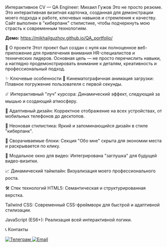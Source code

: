 Интерактивное CV — QA Engineer: Михаил Гужов
Это не просто резюме. Это интерактивная визитная карточка, созданная для демонстрации моего подхода к работе, ключевых навыков и стремления к качеству. Сайт выполнен в "киберпанк" стилистике, чтобы подчеркнуть мою страсть к современным технологиям.

**Демо:** https://mikhailguzhov.github.io/QA_portfolio/

🚀 О проекте
Этот проект был создан с нуля как полноценное веб-приложение для привлечения внимания HR-специалистов и технических лидеров. Основная цель — не просто перечислить навыки, а наглядно продемонстрировать внимание к деталям, креативность и профессиональный подход.

✨ Ключевые особенности
:cinema: Кинематографичная анимация загрузки: Плавное погружение пользователя с первой секунды.

:comet: Интерактивный "луч" курсора: Динамический эффект, следующий за мышью и создающий атмосферу.

:iphone: Адаптивный дизайн: Корректное отображение на всех устройствах, от мобильных телефонов до десктопов.

:art: Неоновая стилистика: Яркий и запоминающийся дизайн в стиле "киберпанк".

:arrow_down_small: Сворачиваемые блоки: Секция "Обо мне" скрыта для экономии места и раскрывается по клику.

:movie_camera: Модальное окно для видео: Интегрирована "заглушка" для будущей видео-визитки.

:chart_with_upwards_trend: Динамический таймлайн: Визуализация моего профессионального роста.

🛠️ Стек технологий
HTML5: Семантическая и структурированная верстка.

Tailwind CSS: Современный CSS-фреймворк для быстрой и адаптивной стилизации.

JavaScript (ES6+): Реализация всей интерактивной логики.


📞 Контакты
<p align="left">
<a href="https://t.me/daytrader067" target="_blank">
<img src="https://www.google.com/search?q=https://img.shields.io/badge/Telegram-%40Mindforges-2CA5E0%3Fstyle%3Dfor-the-badge%26logo%3Dtelegram%26logoColor%3Dwhite" alt="Телеграм"/>
</a>
<a href="mailto:daytrader067@yandex.ru">
<img src="https://www.google.com/search?q=https://img.shields.io/badge/Email-daytrader067%40yandex.ru-D14836%3Fstyle%3Dfor-the-badge%26logo%3Dyandex%26logoColor%3Dwhite" alt="Email"/>
</a>
</p>
